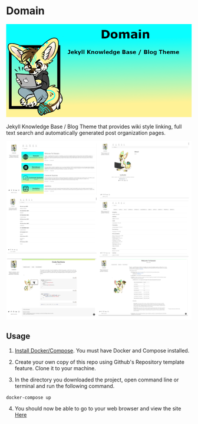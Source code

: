 # Domain

![Project-Banner](/readme/project-banner.png)

Jekyll Knowledge Base / Blog Theme that provides wiki style linking, full text search and automatically generated post organization pages.


![Showcase](/readme/showcase.png)
## Usage

1. [Install Docker/Compose](https://docs.docker.com/compose/install/). You must have Docker and Compose installed.

2. Create your own copy of this repo using Github's Repository template feature. Clone it to your machine.

3. In the directory you downloaded the project, open command line or terminal and run the following command.

```
docker-compose up
```
4. You should now be able to go to your web browser and view the site [Here](http://127.0.0.1:4000/)
